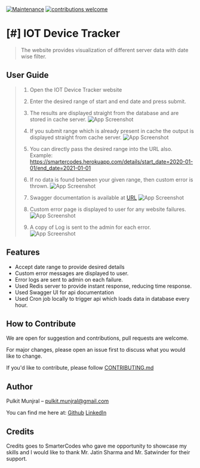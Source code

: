 [![Maintenance](https://img.shields.io/badge/Maintained%3F-yes-green.svg)](https://GitHub.com/Naereen/StrapDown.js/graphs/commit-activity) [![contributions welcome](https://img.shields.io/badge/contributions-welcome-brightgreen.svg?style=flat)](https://github.com/dwyl/esta/issues)

# [#] IOT Device Tracker
> The website provides visualization of different server data with date wise filter.


## User Guide
> 1. Open the IOT Device Tracker website
> 2. Enter the desired range of start and end date and press submit.
> 3. The results are displayed straight from the database and are stored in cache server.
>![App Screenshot](https://github.com/pulkitmunjral/SmarterCodes/blob/with_swagger/screen_shots/1.PNG)
>
>
> 4. If you submit range which is already present in cache the output is displayed straight from cache server.
>![App Screenshot](https://github.com/pulkitmunjral/SmarterCodes/blob/with_swagger/screen_shots/2.PNG)
>
>
> 5. You can directly pass the desired range into the URL also.
> Example: https://smartercodes.herokuapp.com/details/start_date=2020-01-01/end_date=2021-01-01
>
>
> 6. If no data is found between your given range, then custom error is thrown.
>![App Screenshot](https://github.com/pulkitmunjral/SmarterCodes/blob/with_swagger/screen_shots/3.PNG)
>
>
> 7. Swagger documentation is available at [URL](https://smartercodes.herokuapp.com/swagger)
>![App Screenshot](https://github.com/pulkitmunjral/SmarterCodes/blob/with_swagger/screen_shots/5.PNG)
>
>
> 8. Custom error page is displayed to user for any website failures.
>![App Screenshot](https://github.com/pulkitmunjral/SmarterCodes/blob/with_swagger/screen_shots/4.PNG)
>
>
> 9. A copy of Log is sent to the admin for each error.
>![App Screenshot](https://github.com/pulkitmunjral/SmarterCodes/blob/with_swagger/screen_shots/6.PNG)


## Features
* Accept date range to provide desired details
* Custom error messages are displayed to user.
* Error logs are sent to admin on each failure.
* Used Redis server to provide instant response, reducing time response.
* Used Swagger UI for api documentation
* Used Cron job locally to trigger api which loads data in database every hour.

## How to Contribute
We are open for suggestion and contributions, pull requests are welcome.

For major changes, please open an issue first to discuss what you would like to change.

If you'd like to contribute, please follow [CONTRIBUTING.md](https://github.com/pulkitmunjral/SmarterCodes/blob/with_swagger/CONTRIBUTING.md)


## Author 
Pulkit Munjral  – pulkit.munjral@gmail.com
 
 You can find me here at:
[Github](https://github.com/pulkitmunjral/)
[LinkedIn](https://www.linkedin.com/in/pulkitmunjral/)

## Credits
Credits goes to SmarterCodes who gave me opportunity to showcase my skills and I would like to thank Mr. Jatin Sharma and Mr. Satwinder for their support.
